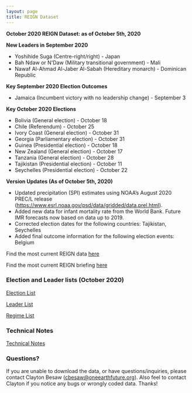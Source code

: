 ```yaml
---
layout: page
title: REIGN Dataset
---
```


**October 2020 REIGN Dataset: as of October 5th, 2020**

**New Leaders in September 2020**
  * Yoshihide Suga (Centre-right/right) - Japan
  * Bah Ndaw or N'Daw (Military transitional government) - Mali
  * Nawaf Al-Ahmad Al-Jaber Al-Sabah (Hereditary monarch) - Dominican Republic

  
**Key September 2020 Election Outcomes**
  * Jamaica (Incumbent victory with no leadership change) - September 3

  
**Key October 2020 Elections**
  * Bolivia (General election) - October 18
  * Chile (Referendum) - October 25
  * Ivory Coast (General election) - October 31
  * Georgia (Parliamentary election) - October 31
  * Guinea (Presidential election) - October 18
  * New Zealand (General election) - October 17
  * Tanzania (General election) - October 28
  * Tajikistan (Presidential election) - October 11
  * Seychelles (Presidential election) - October 22

    
**Version Updates (As of October 5th, 2020)**
  * Updated precipitation (SPI) estimates using NOAA’s August 2020 PREC/L release (https://www.esrl.noaa.gov/psd/data/gridded/data.prel.html).
  * Added new data for infant mortality rate from the World Bank. Future IMR forecasts now based on data up to 2019. 
  * Corrected election dates for the following countries: Tajikistan, Seychelles
  * Added final outcome information for the following election events: Belgium
  
Find the most current REIGN data [here](https://cdn.rawgit.com/OEFDataScience/REIGN.github.io/gh-pages/data_sets/REIGN_2020_10.csv) 

Find the most current REIGN briefing [here](https://medium.com/the-die-is-forecast/international-elections-and-leaders-september-2020-briefing-d8e8f831f0cc?source=friends_link&sk=2b9dbfcbeb532224ddc7a6eace7296b8)


### Election and Leader lists (October 2020)

[Election List](https://cdn.rawgit.com/OEFDataScience/REIGN.github.io/gh-pages/data_sets/electionlist_10_20.csv)

[Leader List](https://cdn.rawgit.com/OEFDataScience/REIGN.github.io/gh-pages/data_sets/leaderlist_10_20.csv)

[Regime List](https://cdn.rawgit.com/OEFDataScience/REIGN.github.io/gh-pages/data_sets/regime_list.csv)
	
### Technical Notes


[Technical Notes](https://cdn.rawgit.com/OEFDataScience/REIGN.github.io/gh-pages/documents/reign_notes.pdf)


### Questions?

If you are unable to download the data, or have questions/inquiries, please contact Clayton Besaw (<cbesaw@oneearthfuture.org>). Also feel to contact Clayton if you notice any bugs or wrongly coded data. Thanks!

